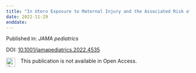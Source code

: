```yaml
---
title: "In Utero Exposure to Maternal Injury and the Associated Risk of Cerebral Palsy."
date: 2022-11-29
enddate:
---
```


Published in: *JAMA pediatrics*

DOI: [10.1001/jamapediatrics.2022.4535](https://doi.org/10.1001/jamapediatrics.2022.4535)

<img src="https://upload.wikimedia.org/wikipedia/commons/thumb/0/0e/Closed_Access_logo_transparent.svg/1200px-Closed_Access_logo_transparent.svg.png" alt="drawing" width="25" align="left"/> &nbsp;&nbsp;&nbsp;This publication is not available in Open Access.


